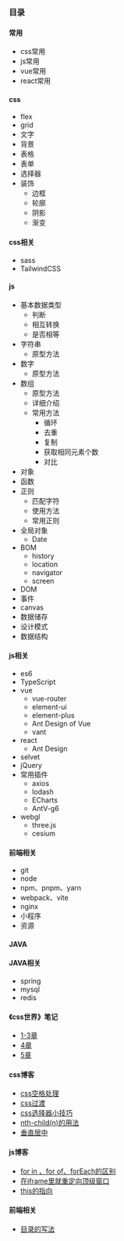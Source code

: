 ### 目录
#### 常用
* css常用
* js常用
* vue常用
* react常用
#### css
* flex
* grid
* 文字
* 背景
* 表格
* 表单
* 选择器
* 装饰
  * 边框
  * 轮廓
  * 阴影
  * 渐变
#### css相关
* sass
* TailwindCSS 
#### js
* 基本数据类型
  * 判断
  * 相互转换
  * 是否相等
* 字符串
  * 原型方法
* 数字
  * 原型方法
* 数组
  * 原型方法
  * 详细介绍
  * 常用方法
    * 循环
    * 去重
    * 复制
    * 获取相同元素个数
    * 对比
* 对象
* 函数
* 正则
  * 匹配字符
  * 使用方法
  * 常用正则
* 全局对象
  * Date
* BOM
  * history
  * location
  * navigator
  * screen
* DOM
* 事件
* canvas
* 数据储存
* 设计模式
* 数据结构
#### js相关
* es6
* TypeScript
* vue
  * vue-router
  * element-ui
  * element-plus
  * Ant Design of Vue
  * vant
* react
  * Ant Design
* selvet
* jQuery
* 常用插件
  * axios
  * lodash
  * ECharts
  * AntV-g6
* webgl
  * three.js
  * cesium
#### 前端相关
* git
* node
* npm、pnpm、yarn
* webpack、vite
* nginx
* 小程序
* 资源
#### JAVA
#### JAVA相关
* spring
* mysql
* redis
#### 《css世界》笔记
* [1-3章](./cssWord/3/README.md)
* [4章](./cssWord/4/README.md)
* [5章](./cssWord/5/README.md)
#### css博客
* [css空格处理](./css/css空格处理.md)
* [css过渡](./css/css过渡.md)
* [css选择器小技巧](./css/css选择器巧用.md)
* [nth-child(n)的用法](./css/nth-child(n).md)
* [垂直居中](./css/垂直居中.md)
#### js博客
* [for in 、for of、forEach的区别](./js/for...in、for...of.md)
* [在iframe里就重定向顶级窗口](./js/在iframe里就重定向顶级窗口.md)
* [this的指向](./js/this.md)
#### 前端相关
* [目录的写法](./other/目录的写法.md)
